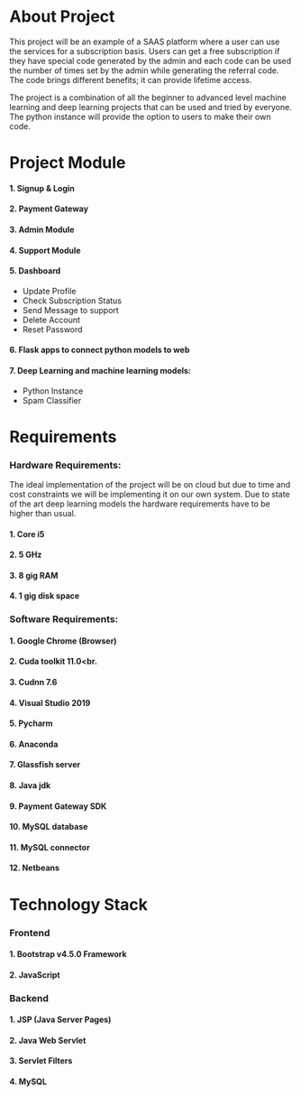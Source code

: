 # About Project
This project will be an example of a SAAS platform where a user can use the services for a subscription basis. Users can get a free subscription if  they have special code generated by the admin and each code can be used the number of times set by the admin while generating the referral code. The code brings different benefits; it can provide lifetime access.

The project is a combination of all the beginner to advanced level machine learning and deep learning projects that can be used and tried by everyone. The python instance will provide the option to users to make their own code.

# Project Module
#### 1. Signup & Login<br>
#### 2. Payment Gateway<br>
#### 3. Admin Module<br>
#### 4. Support Module<br>
#### 5. Dashboard<br>
  - Update Profile<br>
  - Check Subscription Status<br>
  - Send Message to support
  - Delete Account
  - Reset Password
#### 6. Flask apps to connect python models to web
#### 7. Deep Learning and machine learning models:
  - Python Instance
  - Spam Classifier

# Requirements
### Hardware Requirements:
The ideal implementation of the project will be on cloud but due to time and cost constraints we will be implementing it on our own system. Due to state of the art deep learning models the hardware requirements have to be higher than usual.

#### 1. Core i5 <br>
#### 2. 5 GHz <br>
#### 3. 8 gig RAM <br>
#### 4. 1 gig disk space

### Software Requirements:
#### 1. Google Chrome (Browser)<br>
#### 2. Cuda toolkit 11.0<br.
#### 3. Cudnn 7.6<br>
#### 4. Visual Studio 2019<br>
#### 5. Pycharm<br>
#### 6. Anaconda<br>
#### 7. Glassfish server<br>
#### 8. Java jdk<br>
#### 9. Payment Gateway SDK<br>
#### 10. MySQL database<br>
#### 11. MySQL connector<br>
#### 12. Netbeans<br>



# Technology Stack
### Frontend
#### 1. Bootstrap v4.5.0 Framework
#### 2. JavaScript

### Backend
#### 1. JSP (Java Server Pages)
#### 2. Java Web Servlet
#### 3. Servlet Filters
#### 4. MySQL 
